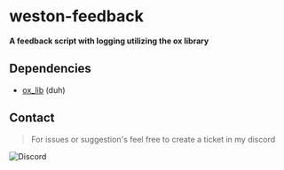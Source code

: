 # weston-feedback
**A feedback script with logging utilizing the ox library**

## Dependencies
- [ox_lib](https://github.com/overextended/ox_lib) (duh)

## Contact
>For issues or suggestion's feel free to create a ticket in my discord
<img src="https://discord.com/api/guilds/1236112397563859004/widget.png?style=banner2" alt="Discord"/>


